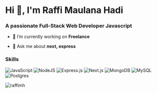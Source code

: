 <h1 align="left">Hi 👋, I'm Raffi Maulana Hadi</h1>
<h3 align="left">A passionate Full-Stack Web Developer Javascript</h3>

- 🔭 I’m currently working on **Freelance**

- 💬 Ask me about **next, express**

### Skills
![JavaScript](https://img.shields.io/badge/javascript-%23404d59.svg?style=for-the-badge&logo=javascript&logoColor=white)
![NodeJS](https://img.shields.io/badge/node.js-%23404d59?style=for-the-badge&logo=node.js&logoColor=white)
![Express.js](https://img.shields.io/badge/express.js-%23404d59.svg?style=for-the-badge&logo=express&logoColor=white)
![Next.js](https://img.shields.io/badge/next.js-%23404d59.svg?style=for-the-badge&logo=next.js&logoColor=white)
![MongoDB](https://img.shields.io/badge/MongoDB-%23404d59.svg?style=for-the-badge&logo=mongodb&logoColor=white)
![MySQL](https://img.shields.io/badge/mysql-%23404d59.svg?style=for-the-badge&logo=mysql&logoColor=white)
![Postgres](https://img.shields.io/badge/postgres-%23404d59.svg?style=for-the-badge&logo=postgresql&logoColor=white)

<p><img align="left" src="https://github-readme-stats.vercel.app/api/top-langs?username=raffimh&show_icons=true&locale=en&layout=compact&theme=dark&langs_count=6&count_private=true" alt="raffimh" /></p>
